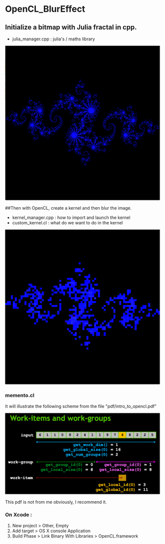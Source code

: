 # OpenCL_BlurEffect

## Initialize a bitmap with Julia fractal in cpp.

* julia_manager.cpp : julia's / maths library

![ScreenShot](/imgs/julia_init.png)


##Then with OpenCL, create a kernel and then blur the image.

* kernel_manager.cpp : how to import and launch the kernel
* custom_kernel.cl : what do we want to do in the kernel

![ScreenShot](/imgs/julia_blur.png)

### memento.cl
It will illustrate the following scheme from the file "pdf/intro_to_opencl.pdf"

![ScreenShot](/imgs/memento.png)

This pdf is not from me obviously, I recommend it.

### On Xcode :
1. New project > Other, Empty
2. Add target > OS X console Application
3. Build Phase > Link Binary With Libraries > OpenCL.framework